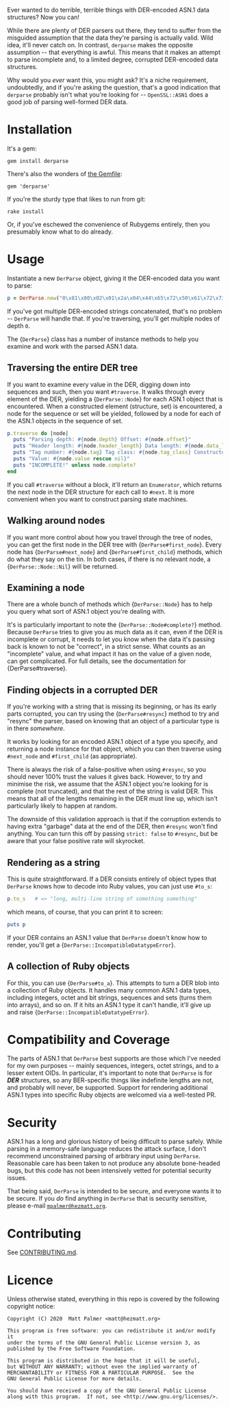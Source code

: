 Ever wanted to do terrible, terrible things with DER-encoded ASN.1 data
structures?  Now you can!

While there are plenty of DER parsers out there, they tend to suffer from the
misguided assumption that the data they're parsing is actually valid.  Wild
idea, it'll never catch on.  In contrast, `derparse` makes the opposite
assumption -- that everything is awful.  This means that it makes an attempt to
parse incomplete and, to a limited degree, corrupted DER-encoded data
structures.

Why would you *ever* want this, you might ask?  It's a niche requirement,
undoubtedly, and if you're asking the question, that's a good indication that
`derparse` probably isn't what you're looking for -- `OpenSSL::ASN1` does a
good job of parsing well-formed DER data.


# Installation

It's a gem:

    gem install derparse

There's also the wonders of [the Gemfile](http://bundler.io):

    gem 'derparse'

If you're the sturdy type that likes to run from git:

    rake install

Or, if you've eschewed the convenience of Rubygems entirely, then you
presumably know what to do already.


# Usage

Instantiate a new `DerParse` object, giving it the DER-encoded data you want
to parse:

```ruby
p = DerParse.new("0\x81\x80\x02\x01\x2a\x04\x44\x65\x72\x50\x61\x72\x73\x65\x02\x01\x45\x6e\x69\x63\x65")
```

If you've got multiple DER-encoded strings concatenated, that's no problem --
`DerParse` will handle that.  If you're traversing, you'll get multiple nodes
of depth `0`.

The {`DerParse`} class has a number of instance methods to help you examine and
work with the parsed ASN.1 data.


## Traversing the entire DER tree

If you want to examine every value in the DER, digging down into sequences
and such, then you want `#traverse`.  It walks through every element of the DER, yielding
a {`DerParse::Node`} for each ASN.1 object that is encountered.  When a constructed
element (structure, set) is encountered, a node for the sequence or set will be
yielded, followed by a node for each of the ASN.1 objects in the sequence of set.

```ruby
p.traverse do |node|
  puts "Parsing depth: #{node.depth} Offset: #{node.offset}"
  puts "Header length: #{node.header_length} Data length: #{node.data_length}"
  puts "Tag number: #{node.tag} Tag class: #{node.tag_class} Constructed: #{node.constructed?.inspect}"
  puts "Value: #{node.value rescue nil}"
  puts "INCOMPLETE!" unless node.complete?
end
```

If you call `#traverse` without a block, it'll return an `Enumerator`, which
returns the next node in the DER structure for each call to `#next`.  It is
more convenient when you want to construct parsing state machines.


## Walking around nodes

If you want more control about how you travel through the tree of nodes, you
can get the first node in the DER tree with {`DerParse#first_node`}.  Every
node has {`DerParse#next_node`} and {`DerParse#first_child`} methods, which do
what they say on the tin.  In both cases, if there is no relevant node, a
{`DerParse::Node::Nil`} will be returned.


## Examining a node

There are a whole bunch of methods which {`DerParse::Node`} has to help you
query what sort of ASN.1 object you're dealing with.

It's is particularly important to note the {`DerParse::Node#complete?`} method.
Because `DerParse` tries to give you as much data as it can, even if the DER is
incomplete or corrupt, it needs to let you know when the data it's passing back
is known to not be "correct", in a strict sense.  What counts as an
"incomplete" value, and what impact it has on the value of a given node, can
get complicated.  For full details, see the documentation for
{DerParse#traverse}.


## Finding objects in a corrupted DER

If you're working with a string that is missing its beginning, or has its early
parts corrupted, you can try using the {`DerParse#resync`} method to try and "resync"
the parser, based on knowing that an object of a particular type is in there
*somewhere*.

It works by looking for an encoded ASN.1 object of a type you specify, and returning
a node instance for that object, which you can then traverse using `#next_node`
and `#first_child` (as appropriate).

There is always the risk of a false-positive when using `#resync`, so you
should never 100% trust the values it gives back.  However, to try and minimise
the risk, we assume that the ASN.1 object you're looking for is complete (not
truncated), and that the rest of the string is valid DER.  This means that all
of the lengths remaining in the DER must line up, which isn't particularly
likely to happen at random.

The downside of this validation approach is that if the corruption extends to
having extra "garbage" data at the end of the DER, then `#resync` won't find
anything.  You can turn this off by passing `strict: false` to `#resync`, but
be aware that your false positive rate will skyrocket.


## Rendering as a string

This is quite straightforward.  If a DER consists entirely of object types that
`DerParse` knows how to decode into Ruby values, you can just use `#to_s`:

```ruby
p.to_s   # => "long, multi-line string of something something"
```

which means, of course, that you can print it to screen:

```ruby
puts p
```

If your DER contains an ASN.1 value that `DerParse` doesn't know how to
render, you'll get a {`DerParse::IncompatibleDatatypeError`}.

## A collection of Ruby objects

For this, you can use {`DerParse#to_a`}.  This attempts to turn a DER blob into
a collection of Ruby objects.  It handles many common ASN.1 data types,
including integers, octet and bit strings, sequences and sets (turns them into
arrays), and so on.  If it hits an ASN.1 type it can't handle, it'll give up
and raise {`DerParse::IncompatibleDatatypeError`}.


# Compatibility and Coverage

The parts of ASN.1 that `DerParse` best supports are those which I've needed
for my own purposes -- mainly sequences, integers, octet strings, and to a
lesser extent OIDs.  In particular, it's important to note that `DerParse` is
for ***DER*** structures, so any BER-specific things like indefinite lengths
are not, and probably will never, be supported.  Support for rendering
additional ASN.1 types into specific Ruby objects are welcomed via a
well-tested PR.


# Security

ASN.1 has a long and glorious history of being difficult to parse safely.
While parsing in a memory-safe language reduces the attack surface, I don't
recommend unconstrained parsing of arbitrary input using `DerParse`.
Reasonable care has been taken to not produce any absolute bone-headed bugs,
but this code has not been intensively vetted for potential security issues.

That being said, `DerParse` is intended to be secure, and everyone wants it to
be secure.  If you *do* find anything in `DerParse` that is security sensitive,
please e-mail [`mpalmer@hezmatt.org`](mailto:mpalmer@hezmatt.org).


# Contributing

See [CONTRIBUTING.md](CONTRIBUTING.md).


# Licence

Unless otherwise stated, everything in this repo is covered by the following
copyright notice:

    Copyright (C) 2020  Matt Palmer <matt@hezmatt.org>

    This program is free software: you can redistribute it and/or modify it
    under the terms of the GNU General Public License version 3, as
    published by the Free Software Foundation.

    This program is distributed in the hope that it will be useful,
    but WITHOUT ANY WARRANTY; without even the implied warranty of
    MERCHANTABILITY or FITNESS FOR A PARTICULAR PURPOSE.  See the
    GNU General Public License for more details.

    You should have received a copy of the GNU General Public License
    along with this program.  If not, see <http://www.gnu.org/licenses/>.
